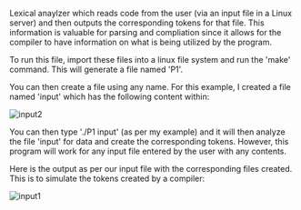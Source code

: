 Lexical anaylzer which reads code from the user (via an input file in a Linux server) and then outputs the corresponding tokens for that file.
This information is valuable for parsing and compliation since it allows for the compiler to have information on what is being utilized by the program.

To run this file, import these files into a linux file system and run the 'make' command. This will generate a file named 'P1'.

You can then create a file using any name. For this example, I created a file named 'input' which has the following content within:

![input2](https://github.com/ThomasCholak/ParsingProject/assets/63080803/01fad7ec-b998-4a64-84e7-6344d19edae9)

You can then type './P1 input' (as per my example) and it will then analyze the file 'input' for data and create the corresponding tokens. However, this program
will work for any input file entered by the user with any contents.

Here is the output as per our input file with the corresponding files created. This is to simulate the tokens created by a compiler:

![input1](https://github.com/ThomasCholak/ParsingProject/assets/63080803/8b62dd88-3660-4c30-86f5-dfc4584ffbd7)
